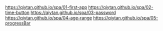 <a>https://qiytan.github.io/spa/01-first-app</a>
https://qiytan.github.io/spa/02-time-button
https://qiytan.github.io/spa/03-password
https://qiytan.github.io/spa/04-age-range
https://qiytan.github.io/spa/05-progressBar

